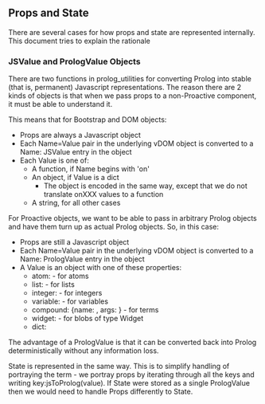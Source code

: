 ## Props and State

There are several cases for how props and state are represented internally. This document tries to explain the rationale

### JSValue and PrologValue Objects
There are two functions in prolog_utilities for converting Prolog into stable (that is, permanent) Javascript representations.
The reason there are 2 kinds of objects is that when we pass props to a non-Proactive component, it must be able to understand it.

This means that for Bootstrap and DOM objects:
   * Props are always a Javascript object
   * Each Name=Value pair in the underlying vDOM object is converted to a Name: JSValue entry in the object
   * Each Value is one of:
      * A function, if Name begins with 'on'
      * An object, if Value is a dict
        * The object is encoded in the same way, except that we do not translate onXXX values to a function
      * A string, for all other cases

For Proactive objects, we want to be able to pass in arbitrary Prolog objects and have them turn up as actual Prolog objects. So, in this case:
   * Props are still a Javascript object
   * Each Name=Value pair in the underlying vDOM object is converted to a Name: PrologValue entry in the object
   * A Value is an object with one of these properties:
      * atom: <text value> - for atoms
      * list: <list of PrologValue> - for lists
      * integer: <integer value> - for integers
      * variable: <not defined> - for variables
      * compound: {name: <functor name>, args: <list of PrologValue>} - for terms
      * widget: <ref> - for blobs of type Widget
      * dict: <PrologValue>

The advantage of a PrologValue is that it can be converted back into Prolog deterministically without any information loss.

State is represented in the same way. This is to simplify handling of portraying the term - we portray props by iterating through all the keys and writing key:jsToProlog(value).
If State were stored as a single PrologValue then we would need to handle Props differently to State.